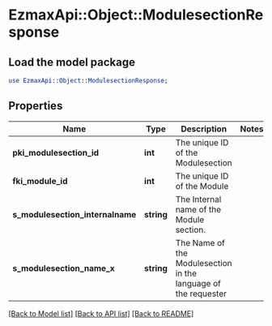 # EzmaxApi::Object::ModulesectionResponse

## Load the model package
```perl
use EzmaxApi::Object::ModulesectionResponse;
```

## Properties
Name | Type | Description | Notes
------------ | ------------- | ------------- | -------------
**pki_modulesection_id** | **int** | The unique ID of the Modulesection | 
**fki_module_id** | **int** | The unique ID of the Module | 
**s_modulesection_internalname** | **string** | The Internal name of the Module section. | 
**s_modulesection_name_x** | **string** | The Name of the Modulesection in the language of the requester | 

[[Back to Model list]](../README.md#documentation-for-models) [[Back to API list]](../README.md#documentation-for-api-endpoints) [[Back to README]](../README.md)


